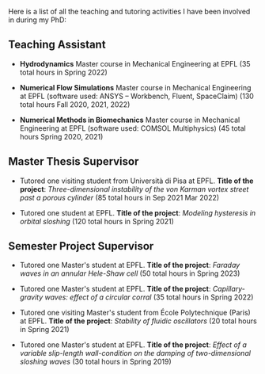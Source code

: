 Here is a list of all the teaching and tutoring activities I have been involved in during my PhD:

Teaching Assistant
------

- **Hydrodynamics** Master course in Mechanical Engineering at EPFL (35 total hours in Spring 2022)
* **Numerical Flow Simulations** Master course in Mechanical Engineering at EPFL (software used: ANSYS – Workbench, Fluent, SpaceClaim) (130 total hours Fall 2020, 2021, 2022)
+ **Numerical Methods in Biomechanics** Master course in Mechanical Engineering at EPFL (software used: COMSOL Multiphysics) (45 total hours Spring 2020, 2021)

Master Thesis Supervisor
------

- Tutored one visiting student from Università di Pisa at EPFL. **Title of the project**: _Three-dimensional instability of the von Karman vortex street past a porous cylinder_ (85 total hours in Sep 2021 Mar 2022)
* Tutored one student at EPFL. **Title of the project**: _Modeling hysteresis in orbital sloshing_ (120 total hours in Spring 2021)

Semester Project Supervisor
------

- Tutored one Master's student at EPFL. **Title of the project**: _Faraday waves in an annular Hele-Shaw cell_ (50 total hours in Spring 2023)
* Tutored one Master's student at EPFL. **Title of the project**: _Capillary-gravity waves: effect of a circular corral_ (35 total hours in Spring 2022)
+ Tutored one visiting Master's student from École Polytechnique (Paris) at EPFL. **Title of the project**: _Stability of fluidic oscillators_ (20 total hours in Spring 2021)
- Tutored one Master's student at EPFL. **Title of the project**: _Effect of a variable slip-length wall-condition on the damping of two-dimensional sloshing waves_ (30 total hours in Spring 2019)
